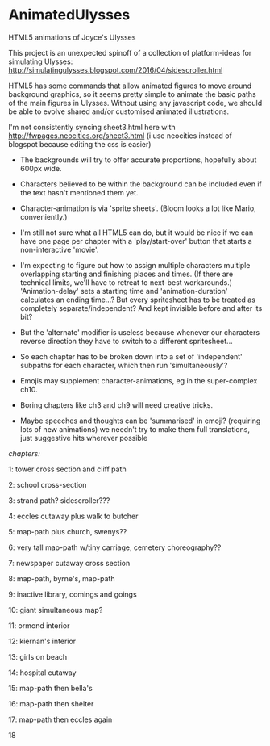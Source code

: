 # AnimatedUlysses
HTML5 animations of Joyce's Ulysses

This project is an unexpected spinoff of a collection of platform-ideas for simulating Ulysses: http://simulatingulysses.blogspot.com/2016/04/sidescroller.html

HTML5 has some commands that allow animated figures to move around background graphics, so it seems pretty simple to animate the basic paths of the main figures in Ulysses. Without using any javascript code, we should be able to evolve shared and/or customised animated illustrations.

I'm not consistently syncing sheet3.html here with http://fwpages.neocities.org/sheet3.html (i use neocities instead of blogspot because editing the css is easier)

- The backgrounds will try to offer accurate proportions, hopefully about 600px wide.

- Characters believed to be within the background can be included even if the text hasn't mentioned them yet.

- Character-animation is via 'sprite sheets'. (Bloom looks a lot like Mario, conveniently.)

- I'm still not sure what all HTML5 can do, but it would be nice if we can have one page per chapter with a 'play/start-over' button that starts a non-interactive 'movie'.

- I'm expecting to figure out how to assign multiple characters multiple overlapping starting and finishing places and times. (If there are technical limits, we'll have to retreat to next-best workarounds.) 'Animation-delay' sets a starting time and 'animation-duration' calculates an ending time...? But every spritesheet has to be treated as completely separate/independent? And kept invisible before and after its bit?

- But the 'alternate' modifier is useless because whenever our characters reverse direction they have to switch to a different spritesheet...

- So each chapter has to be broken down into a set of 'independent' subpaths for each character, which then run 'simultaneously'?

- Emojis may supplement character-animations, eg in the super-complex ch10.

- Boring chapters like ch3 and ch9 will need creative tricks.

- Maybe speeches and thoughts can be 'summarised' in emoji? (requiring lots of new animations) we needn't try to make them full translations, just suggestive hits wherever possible


*chapters:*

1: tower cross section and cliff path

2: school cross-section

3: strand path? sidescroller???

4: eccles cutaway plus walk to butcher

5: map-path plus church, swenys??

6: very tall map-path w/tiny carriage, cemetery choreography??

7: newspaper cutaway cross section

8: map-path, byrne's, map-path

9: inactive library, comings and goings

10: giant simultaneous map?

11: ormond interior

12: kiernan's interior

13: girls on beach

14: hospital cutaway

15: map-path then bella's

16: map-path then shelter

17: map-path then eccles again

18




